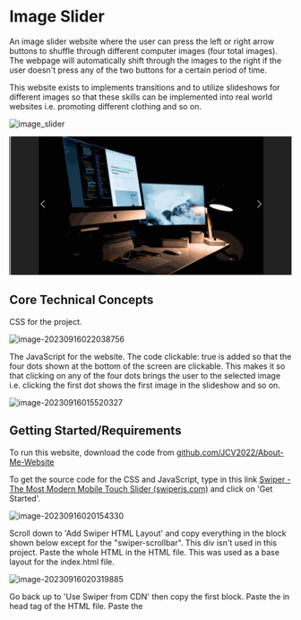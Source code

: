 # Image Slider

An image slider website where the user can press the left or right arrow buttons to shuffle through different computer images (four total images). The webpage will automatically shift through the images to the right if the user doesn't press any of the two buttons for a certain period of time.

This website exists to implements transitions and to utilize slideshows for different images so that these skills can be implemented into real world websites i.e. promoting different clothing and so on.

![image_slider](images\image_slider.gif)

![image_slider1](images\image_slider1.gif)

## Core Technical Concepts

CSS for the project. 

![image-20230916022038756](C:\Users\jonat\AppData\Roaming\Typora\typora-user-images\image-20230916022038756.png)

The JavaScript for the website. The code clickable: true is added so that the four dots shown at the bottom of the screen are clickable. This makes it so that clicking on any of the four dots brings the user to the selected image i.e. clicking the first dot shows the first image in the slideshow and so on.

![image-20230916015520327](C:\Users\jonat\AppData\Roaming\Typora\typora-user-images\image-20230916015520327.png)

## Getting Started/Requirements

To run this website, download the code from [github.com/JCV2022/About-Me-Website](https://github.com/JCV2022/About-Me-Website)

To get the source code for the CSS and JavaScript, type in this link [Swiper - The Most Modern Mobile Touch Slider (swiperjs.com)](https://swiperjs.com/) and click on 'Get Started'.

![image-20230916020154330](C:\Users\jonat\AppData\Roaming\Typora\typora-user-images\image-20230916020154330.png)

Scroll down to 'Add Swiper HTML Layout' and copy everything in the block shown below except for the "swiper-scrollbar". This div isn't used in this project. Paste the whole HTML in the HTML file. This was used as a base layout for the index.html file.

![image-20230916020319885](C:\Users\jonat\AppData\Roaming\Typora\typora-user-images\image-20230916020319885.png)

Go back up to 'Use Swiper from CDN' then copy the first block. Paste the <link> in head tag of the HTML file. Paste the <script> in the <body> at the bottom.

![image-20230916020300919](C:\Users\jonat\AppData\Roaming\Typora\typora-user-images\image-20230916020300919.png)

Go to 'Initialize Swiper' and go down to 'Initialize Swiper'. Copy the block of code and paste it in a JavaScript file. Delete the scrollbar function.

![image-20230916020951594](C:\Users\jonat\AppData\Roaming\Typora\typora-user-images\image-20230916020951594.png)

A code editor program is needed. Any should do fine, I used Visual Studio Code to code my website.

If you do use Visual Studio Code as your code editor, install the extension Live Server to be able to run the code in real-time.

![image-20230910181043468](C:\Users\jonat\AppData\Roaming\Typora\typora-user-images\image-20230910181043468.png)

## Todo

Make the JavaScript take product quantities inputted into consideration when manipulating the number added to the cart i.e. adding 10 basketballs to the cart should increment the number added to the cart to 10 not 1. 

Add functionality to the checkout.html. Right now, only displays two set products and can't checkout.

Edit tracking.html to take orders placed and track them. Set orders are in place by default.

Complete cart.js and checkout.js files.

## Contact Info

My email address is vujonathan00@gmail.com

My github is github.com/JCV2022

My linkedIn is linkedin.com/in/jonathan-vu-409a71132/
